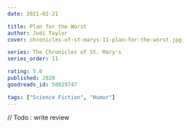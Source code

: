 ```yaml
---
date: 2021-02-21

title: Plan for the Worst
author: Jodi Taylor
cover: chronicles-of-st-marys-11-plan-for-the-worst.jpg

series: The Chronicles of St. Mary's
series_order: 11

rating: 5.0
published: 2020
goodreads_id: 50029747

tags: ["Science Fiction", "Humor"]
---
```


// Todo : write review
